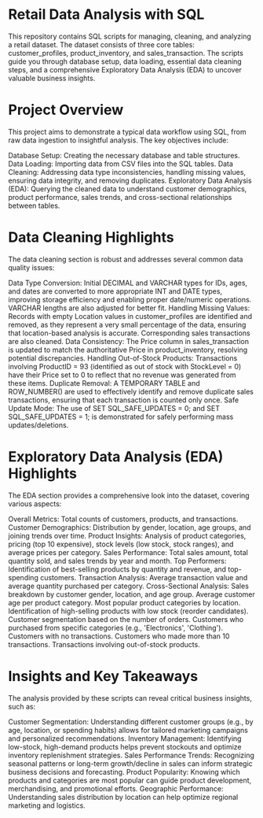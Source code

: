 # Retail Data Analysis with SQL
This repository contains SQL scripts for managing, cleaning, and analyzing a retail dataset. The dataset consists of three core tables: customer_profiles, product_inventory, and sales_transaction. The scripts guide you through database setup, data loading, essential data cleaning steps, and a comprehensive Exploratory Data Analysis (EDA) to uncover valuable business insights.

# Project Overview
This project aims to demonstrate a typical data workflow using SQL, from raw data ingestion to insightful analysis. The key objectives include:

Database Setup: Creating the necessary database and table structures.
Data Loading: Importing data from CSV files into the SQL tables.
Data Cleaning: Addressing data type inconsistencies, handling missing values, ensuring data integrity, and removing duplicates.
Exploratory Data Analysis (EDA): Querying the cleaned data to understand customer demographics, product performance, sales trends, and cross-sectional relationships between tables.

# Data Cleaning Highlights
The data cleaning section is robust and addresses several common data quality issues:

Data Type Conversion: Initial DECIMAL and VARCHAR types for IDs, ages, and dates are converted to more appropriate INT and DATE types, improving storage efficiency and enabling proper date/numeric operations. VARCHAR lengths are also adjusted for better fit.
Handling Missing Values: Records with empty Location values in customer_profiles are identified and removed, as they represent a very small percentage of the data, ensuring that location-based analysis is accurate. Corresponding sales transactions are also cleaned.
Data Consistency: The Price column in sales_transaction is updated to match the authoritative Price in product_inventory, resolving potential discrepancies.
Handling Out-of-Stock Products: Transactions involving ProductID = 93 (identified as out of stock with StockLevel = 0) have their Price set to 0 to reflect that no revenue was generated from these items.
Duplicate Removal: A TEMPORARY TABLE and ROW_NUMBER() are used to effectively identify and remove duplicate sales transactions, ensuring that each transaction is counted only once.
Safe Update Mode: The use of SET SQL_SAFE_UPDATES = 0; and SET SQL_SAFE_UPDATES = 1; is demonstrated for safely performing mass updates/deletions.

# Exploratory Data Analysis (EDA) Highlights
The EDA section provides a comprehensive look into the dataset, covering various aspects:

Overall Metrics: Total counts of customers, products, and transactions.
Customer Demographics: Distribution by gender, location, age groups, and joining trends over time.
Product Insights: Analysis of product categories, pricing (top 10 expensive), stock levels (low stock, stock ranges), and average prices per category.
Sales Performance: Total sales amount, total quantity sold, and sales trends by year and month.
Top Performers: Identification of best-selling products by quantity and revenue, and top-spending customers.
Transaction Analysis: Average transaction value and average quantity purchased per category.
Cross-Sectional Analysis:
Sales breakdown by customer gender, location, and age group.
Average customer age per product category.
Most popular product categories by location.
Identification of high-selling products with low stock (reorder candidates).
Customer segmentation based on the number of orders.
Customers who purchased from specific categories (e.g., 'Electronics', 'Clothing').
Customers with no transactions.
Customers who made more than 10 transactions.
Transactions involving out-of-stock products.

# Insights and Key Takeaways
The analysis provided by these scripts can reveal critical business insights, such as:

Customer Segmentation: Understanding different customer groups (e.g., by age, location, or spending habits) allows for tailored marketing campaigns and personalized recommendations.
Inventory Management: Identifying low-stock, high-demand products helps prevent stockouts and optimize inventory replenishment strategies.
Sales Performance Trends: Recognizing seasonal patterns or long-term growth/decline in sales can inform strategic business decisions and forecasting.
Product Popularity: Knowing which products and categories are most popular can guide product development, merchandising, and promotional efforts.
Geographic Performance: Understanding sales distribution by location can help optimize regional marketing and logistics.

